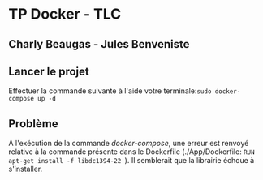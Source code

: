 # TP Docker - TLC
## Charly Beaugas - Jules Benveniste

## Lancer le projet
Effectuer la commande suivante à l'aide votre terminale:```sudo docker-compose up -d```

## Problème
A l'exécution de la commande *docker-compose*, une erreur est renvoyé relative à la commande présente dans le Dockerfile (./App/Dockerfile: ```RUN    apt-get install -f libdc1394-22 ```).
Il semblerait que la librairie échoue à s'installer.
